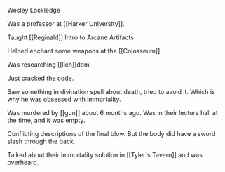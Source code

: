 Wesley Lockledge

Was a professor at [[Harker University]].

Taught [[Reginald]] Intro to Arcane Artifacts

Helped enchant some weapons at the [[Colosseum]]

Was researching [[lich]]dom

Just cracked the code.

Saw something in divination spell about death, tried to avoid it. Which is why he was obsessed with immortality.

Was murdered by [[gun]] about 6 months ago. Was in their lecture hall at the time, and it was empty.

Conflicting descriptions of the final blow. But the body did have a sword slash through the back.

Talked about their immortality solution in [[Tyler's Tavern]] and was overheard.